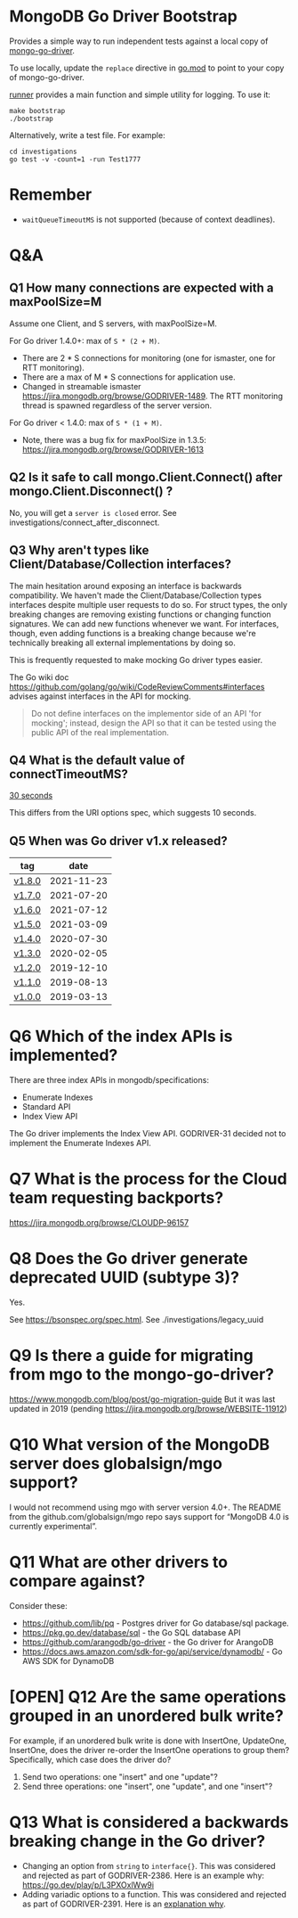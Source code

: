 # MongoDB Go Driver Bootstrap #

Provides a simple way to run independent tests against a local copy of [mongo-go-driver](git@github.com:mongodb/mongo-go-driver.git).

To use locally, update the `replace` directive in [go.mod](./go.mod) to point to your copy of mongo-go-driver.

[runner](./runner) provides a main function and simple utility for logging. To use it:
```
make bootstrap
./bootstrap
```

Alternatively, write a test file. For example:
```
cd investigations
go test -v -count=1 -run Test1777
```

# Remember #
- `waitQueueTimeoutMS` is not supported (because of context deadlines).

# Q&A #

## Q1 How many connections are expected with a maxPoolSize=M ##

Assume one Client, and S servers, with maxPoolSize=M.

For Go driver 1.4.0+: max of `S * (2 + M)`.
- There are 2 * S connections for monitoring (one for ismaster, one for RTT monitoring).
- There are a max of M * S connections for application use.
- Changed in streamable ismaster https://jira.mongodb.org/browse/GODRIVER-1489. The RTT monitoring thread is spawned regardless of the server version.

For Go driver < 1.4.0: max of `S * (1 + M)`.
- Note, there was a bug fix for maxPoolSize in 1.3.5: https://jira.mongodb.org/browse/GODRIVER-1613

## Q2 Is it safe to call mongo.Client.Connect() after mongo.Client.Disconnect() ?
No, you will get a `server is closed` error. See investigations/connect_after_disconnect.

## Q3 Why aren't types like Client/Database/Collection interfaces?

The main hesitation around exposing an interface is backwards compatibility.
We haven't made the Client/Database/Collection types interfaces despite multiple user requests to do so. For struct types, the only breaking changes are removing existing functions or changing function signatures. We can add new functions whenever we want. For interfaces, though, even adding functions is a breaking change because we're technically breaking all external implementations by doing so.

This is frequently requested to make mocking Go driver types easier.

The Go wiki doc https://github.com/golang/go/wiki/CodeReviewComments#interfaces advises against interfaces in the API for mocking.

> Do not define interfaces on the implementor side of an API 'for mocking'; instead, design the API so that it can be tested using the public API of the real implementation.

## Q4 What is the default value of connectTimeoutMS?

[30 seconds](https://github.com/kevinAlbs/mongo-go-driver/blob/cdacb6473abf8f2abaac11f58b7577fbd148440e/x/mongo/driver/topology/connection_options.go#L60)

This differs from the URI options spec, which suggests 10 seconds.

## Q5 When was Go driver v1.x released?

| tag                                                                      | date       |
|--------------------------------------------------------------------------|------------|
| [v1.8.0](https://github.com/mongodb/mongo-go-driver/releases/tag/v1.8.0) | 2021-11-23 |
| [v1.7.0](https://github.com/mongodb/mongo-go-driver/releases/tag/v1.7.0) | 2021-07-20 |
| [v1.6.0](https://github.com/mongodb/mongo-go-driver/releases/tag/v1.6.0) | 2021-07-12 |
| [v1.5.0](https://github.com/mongodb/mongo-go-driver/releases/tag/v1.5.0) | 2021-03-09 |
| [v1.4.0](https://github.com/mongodb/mongo-go-driver/releases/tag/v1.4.0) | 2020-07-30 |
| [v1.3.0](https://github.com/mongodb/mongo-go-driver/releases/tag/v1.3.0) | 2020-02-05 |
| [v1.2.0](https://github.com/mongodb/mongo-go-driver/releases/tag/v1.2.0) | 2019-12-10 |
| [v1.1.0](https://github.com/mongodb/mongo-go-driver/releases/tag/v1.1.0) | 2019-08-13 |
| [v1.0.0](https://github.com/mongodb/mongo-go-driver/releases/tag/v1.0.0) | 2019-03-13 |

# Q6 Which of the index APIs is implemented?

There are three index APIs in mongodb/specifications:
- Enumerate Indexes
- Standard API
- Index View API

The Go driver implements the Index View API. GODRIVER-31 decided not to implement the Enumerate Indexes API.

# Q7 What is the process for the Cloud team requesting backports?

https://jira.mongodb.org/browse/CLOUDP-96157
# Q8 Does the Go driver generate deprecated UUID (subtype 3)? #
Yes.

See https://bsonspec.org/spec.html.
See ./investigations/legacy_uuid

# Q9 Is there a guide for migrating from mgo to the mongo-go-driver? #

https://www.mongodb.com/blog/post/go-migration-guide
But it was last updated in 2019 (pending https://jira.mongodb.org/browse/WEBSITE-11912)

# Q10 What version of the MongoDB server does globalsign/mgo support? #

I would not recommend using mgo with server version 4.0+. The README from the github.com/globalsign/mgo repo says support for “MongoDB 4.0 is currently experimental”.

# Q11 What are other drivers to compare against? #

Consider these:
- https://github.com/lib/pq - Postgres driver for Go database/sql package.
- https://pkg.go.dev/database/sql - the Go SQL database API
- https://github.com/arangodb/go-driver - the Go driver for ArangoDB
- https://docs.aws.amazon.com/sdk-for-go/api/service/dynamodb/ - Go AWS SDK for DynamoDB

# [OPEN] Q12 Are the same operations grouped in an unordered bulk write? #
For example, if an unordered bulk write is done with InsertOne, UpdateOne, InsertOne, does the driver re-order the InsertOne operations to group them? Specifically, which case does the driver do?
1. Send two operations: one "insert" and one "update"?
2. Send three operations: one "insert", one "update", and one "insert"?

# Q13 What is considered a backwards breaking change in the Go driver?

- Changing an option from `string` to `interface{}`. This was considered and rejected as part of GODRIVER-2386. Here is an example why: https://go.dev/play/p/L3PXOxlWw9i
- Adding variadic options to a function. This was considered and rejected as part of GODRIVER-2391. Here is an [explanation why](https://github.com/mongodb/mongo-go-driver/pull/913#discussion_r868032541).